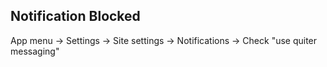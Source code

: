 ## Notification Blocked

App menu -> Settings -> Site settings -> Notifications -> Check "use quiter messaging"
